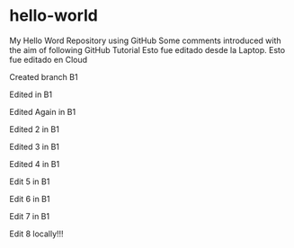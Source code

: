 # hello-world
My Hello Word Repository using GitHub
Some comments introduced with the aim of following GitHub Tutorial
Esto fue editado desde la Laptop.
Esto fue editado en Cloud

Created branch B1

Edited in B1

Edited Again in B1

Edited 2 in B1

Edited 3 in B1

Edited 4 in B1

Edit 5 in B1

Edit 6 in B1

Edit 7 in B1

Edit 8 locally!!!

